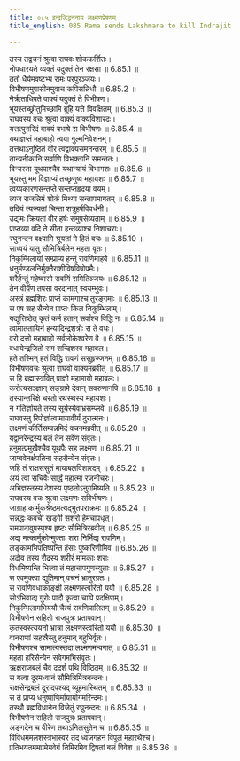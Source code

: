```yaml
---
title: ०८५ इन्द्रजिद्धननाय लक्ष्मणप्रेषणम्
title_english: 085 Rama sends Lakshmana to kill Indrajit

---
```

<div class="audioEmbed"  caption="श्रीराम-हरिसीताराममूर्ति-घनपाठिभ्यां वचनम्" src="https://archive.org/download/Ramayana-recitation-Sriram-harisItArAmamUrti-Ghanapaati-v2/Kanda_6/Kanda_6_YK-085-Rama_sends_Lakshmana_to_kill_Indrajit_0.mp3"></div>

तस्य तद्वचनं श्रुत्वा राघवः शोककर्शितः।  
नोपधारयते व्यक्तं यदुक्तं तेन रक्षसा ॥ 6.85.1 ॥   
ततो धैर्यमवष्टभ्य रामः परपुरञ्जयः।  
विभीषणमुपासीनमुवाच कपिसन्निधौ ॥ 6.85.2 ॥   
नैर्ऋताधिपते वाक्यं यदुक्तं ते विभीषण।  
भूयस्तच्छ्रोतुमिच्छामि ब्रूहि यत्ते विवक्षितम् ॥ 6.85.3 ॥   
राघवस्य वचः श्रुत्वा वाक्यं वाक्यविशारदः।  
यत्तत्पुनरिदं वाक्यं बभाषे स विभीषणः ॥ 6.85.4 ॥   
यथाज्ञप्तं महाबाहो त्वया गुल्मनिवेशनम्।  
तत्तथाऽनुष्ठितं वीर त्वद्वाक्यसमनन्तरम् ॥ 6.85.5 ॥   
तान्यनीकानि सर्वाणि विभक्तानि समन्ततः।  
विन्यस्ता यूथपाश्चैव यथान्यायं विभागशः ॥ 6.85.6 ॥   
भूयस्तु मम विज्ञाप्यं तच्छृणुष्व महायशः ॥ 6.85.7 ॥   
त्वय्यकारणसन्तप्ते सन्तप्तहृदया वयम्।  
त्यज राजन्निमं शोकं मिथ्या सन्तापमागतम् ॥ 6.85.8 ॥   
तदियं त्यज्यतां चिन्ता शत्रुहर्षविवर्धनी।  
उद्यमः क्रियतां वीर हर्षः समुपसेव्यताम् ॥ 6.85.9 ॥   
प्राप्तव्या वदि ते सीता हन्तव्याश्च निशाचराः।  
रघुनन्दन वक्ष्यामि श्रूयतां मे हितं वचः ॥ 6.85.10 ॥   
साध्वयं यातु सौमित्रिर्बलेन महता वृतः।  
निकुम्भिलायां सम्प्राप्य हन्तुं रावणिमाहवे ॥ 6.85.11 ॥   
धनुर्मण्डलनिर्मुक्तैराशीविषविषोपमैः।  
शरैर्हन्तुं महेष्वासो रावणिं समितिञ्जयः ॥ 6.85.12 ॥   
तेन वीर्येण तपसा वरदानात् स्वयम्भुवः।  
अस्त्रं ब्रह्मशिरः प्राप्तं कामगाश्च तुरङ्गमाः ॥ 6.85.13 ॥   
स एष सह सैन्येन प्राप्तः किल निकुम्भिलाम्।  
यद्युत्तिष्ठेत् कृतं कर्म हतान् सर्वांश्च विद्धि नः ॥ 6.85.14 ॥   
त्वामाततायिनं हन्यादिन्द्रशत्रोः स ते वधः।  
वरो दत्तो महाबाहो सर्वलोकेश्वरेण वै ॥ 6.85.15 ॥   
वधायेन्द्रजितो राम सन्दिशस्व महाबल।  
हते तस्मिन् हतं विद्धि रावणं ससुहृज्जनम् ॥ 6.85.16 ॥   
विभीषणवचः श्रुत्वा राघवो वाक्यमब्रवीत् ॥ 6.85.17 ॥   
स हि ब्रह्मास्त्रवित् प्राज्ञो महामायो महाबलः।  
करोत्यसञ्ज्ञान् सङ्ग्रामे देवान् सवरुणानपि ॥ 6.85.18 ॥   
तस्यान्तरिक्षे चरतो रथस्थस्य महायशः।  
न गतिर्ज्ञायते तस्य सूर्यस्येवाभ्रसम्प्लवे ॥ 6.85.19 ॥   
राघवस्तु रिपोर्ज्ञात्वामायावीर्यं दुरात्मनः।  
लक्ष्मणं कीर्तिसम्पन्नमिदं वचनमब्रवीत् ॥ 6.85.20 ॥   
यद्वानरेन्द्रस्य बलं तेन सर्वेण संवृतः।  
हनुमत्प्रमुखैश्चैव यूथपैः सह लक्ष्मण ॥ 6.85.21 ॥   
जाम्बवेनर्क्षपतिना सहसैन्येन संवृतः।  
जहि तं राक्षससुतं मायाबलविशारदम् ॥ 6.85.22 ॥   
अयं त्वां सचिवैः सार्द्धं महात्मा रजनीचरः।  
अभिज्ञस्तस्य देशस्य पृष्ठतोऽनुगमिष्यति ॥ 6.85.23 ॥   
राघवस्य वचः श्रुत्वा लक्ष्मणः सविभीषणः।  
जाग्राह कार्मुकश्रेष्ठमत्यद्भुतपराक्रमः ॥ 6.85.24 ॥   
सन्नद्धः कवची खड्गी सशरो हेमचापधृत्।  
रामपादावुपस्पृश्य हृष्टः सौमित्रिरब्रवीत् ॥ 6.85.25 ॥   
अद्य मत्कार्मुकोन्मुक्ताः शरा निर्भिद्य रावणिम्।  
लङ्कामभिपतिष्यन्ति हंसाः पुष्करिणीमिव ॥ 6.85.26 ॥   
अद्यैव तस्य रौद्रस्य शरीरं मामकाः शराः।  
विधमिष्यन्ति भित्त्वा तं महाचापगुणच्युताः ॥ 6.85.27 ॥   
स एवमुक्त्वा द्युतिमान् वचनं भ्रातुरग्रतः।  
स रावणिवधाकाङ्क्षी लक्ष्मणस्त्वरितो ययौ ॥ 6.85.28 ॥   
सोऽभिवाद्य गुरोः पादौ कृत्वा चापि प्रदक्षिणम्।  
निकुम्भिलामभिययौ चैत्यं रावणिपालितम् ॥ 6.85.29 ॥   
विभीषणेन सहितो राजपुत्रः प्रतापवान्।  
कृतस्वस्त्ययनो भ्रात्रा लक्ष्मणस्त्वरितो ययौ ॥ 6.85.30 ॥   
वानराणां सहस्रैस्तु हनुमान् बहुभिर्वृतः।  
विभीषणश्च सामात्यस्तदा लक्ष्मणमन्वगात् ॥ 6.85.31 ॥   
महता हरिसैन्येन सवेगमभिसंवृतः।  
ऋक्षराजबलं चैव ददर्श पथि विष्ठितम् ॥ 6.85.32 ॥   
स गत्वा दूरमध्वानं सौमित्रिर्मित्रनन्दनः।  
राक्षसेन्द्रबलं दूरादपश्यद् व्यूहमास्थितम् ॥ 6.85.33 ॥   
स तं प्राप्य धनुष्पाणिर्मायायोगमरिन्दमः।  
तस्थौ ब्रह्मविधानेन विजेतुं रघुनन्दनः ॥ 6.85.34 ॥   
विभीषणेन सहितो राजपुत्रः प्रतापवान्।  
अङ्गदेन च वीरेण तथाऽनिलसुतेन च ॥ 6.85.35 ॥   
विविधममलशस्त्रभास्वरं तद् ध्वजगहनं विपुलं महारथैश्च।  
प्रतिभयतममप्रमेयवेगं तिमिरमिव द्विषतां बलं विवेश ॥ 6.85.36 ॥   